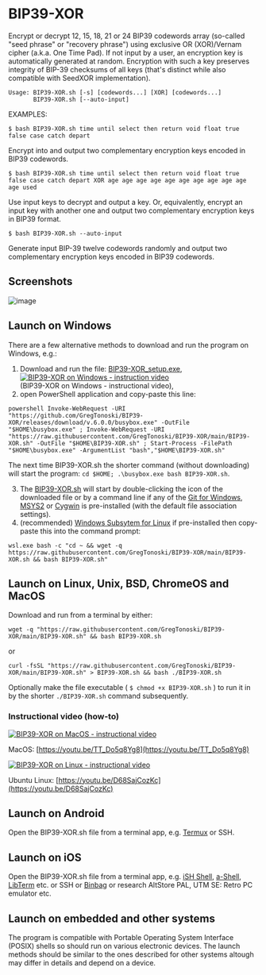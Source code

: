 # BIP39-XOR
Encrypt or decrypt 12, 15, 18, 21 or 24 BIP39 codewords array (so-called "seed phrase" or "recovery phrase") using exclusive OR (XOR)/Vernam cipher (a.k.a. One Time Pad). If not input by a user, an encryption key is automatically generated at random. Encryption with such a key preserves integrity of BIP-39 checksums of all keys (that's distinct while also compatible with SeedXOR implementation).

```
Usage: BIP39-XOR.sh [-s] [codewords...] [XOR] [codewords...]
       BIP39-XOR.sh [--auto-input]
```

EXAMPLES:

`$ bash BIP39-XOR.sh time until select then return void float true false case catch depart`

Encrypt into and output two complementary encryption keys encoded in BIP39 codewords.

`$ bash BIP39-XOR.sh time until select then return void float true false case catch depart XOR age age age age age age age age age age age used`

Use input keys to decrypt and output a key. Or, equivalently, encrypt an input key with another one and output two complementary encryption keys in BIP39 format.

`$ bash BIP39-XOR.sh --auto-input`

Generate input BIP-39 twelve codewords randomly and output two complementary encryption keys encoded in BIP39 codewords.

## Screenshots
![image](https://github.com/GregTonoski/BIP39-XOR/assets/111286121/8eb12917-c1a4-4f68-9970-8d4f93a61109)


## Launch on Windows
There are a few alternative methods to download and run the program on Windows, e.g.:
1. Download and run the file: [BIP39-XOR_setup.exe](https://github.com/GregTonoski/BIP39-XOR/releases/download/v.6.0.0/BIP39-XOR_setup.exe),  
[![BIP39-XOR on Windows - instruction video](https://img.youtube.com/vi/oZAIvqtOBK4/default.jpg)](https://youtu.be/oZAIvqtOBK4)  
(BIP39-XOR on Windows - instructional video),
2. open PowerShell application and copy-paste this line:
```
powershell Invoke-WebRequest -URI "https://github.com/GregTonoski/BIP39-XOR/releases/download/v.6.0.0/busybox.exe" -OutFile "$HOME\busybox.exe" ; Invoke-WebRequest -URI "https://raw.githubusercontent.com/GregTonoski/BIP39-XOR/main/BIP39-XOR.sh" -OutFile "$HOME\BIP39-XOR.sh" ; Start-Process -FilePath "$HOME\busybox.exe" -ArgumentList "bash","$HOME\BIP39-XOR.sh"
```
The next time BIP39-XOR.sh the shorter command (without downloading) will start the program: `cd $HOME; .\busybox.exe bash BIP39-XOR.sh`.

3. The [BIP39-XOR.sh](https://raw.githubusercontent.com/GregTonoski/BIP39-XOR/main/BIP39-XOR.sh) will start by double-clicking the icon of the downloaded file or by a command line if any of the [Git for Windows](https://git-scm.com/downloads), [MSYS2](https://www.msys2.org/) or [Cygwin](https://www.cygwin.com/) is pre-installed (with the default file association settings).
4. (recommended) [Windows Subsytem for Linux](https://learn.microsoft.com/en-us/windows/wsl/install) if pre-installed then copy-paste this into the command prompt:
```
wsl.exe bash -c "cd ~ && wget -q https://raw.githubusercontent.com/GregTonoski/BIP39-XOR/main/BIP39-XOR.sh && bash BIP39-XOR.sh"
```

## Launch on Linux, Unix, BSD, ChromeOS and MacOS
Download and run from a terminal by either:
```
wget -q "https://raw.githubusercontent.com/GregTonoski/BIP39-XOR/main/BIP39-XOR.sh" && bash BIP39-XOR.sh
```
or
```
curl -fsSL "https://raw.githubusercontent.com/GregTonoski/BIP39-XOR/main/BIP39-XOR.sh" > BIP39-XOR.sh && bash ./BIP39-XOR.sh
```
Optionally make the file executable ( `$ chmod +x BIP39-XOR.sh` ) to run it in by the shorter `./BIP39-XOR.sh` command subsequently.
### Instructional video (how-to)
[![BIP39-XOR on MacOS - instructional video](https://img.youtube.com/vi/TT_Do5q8Yg8/default.jpg)](https://youtu.be/TT_Do5q8Yg8)

MacOS: [https://youtu.be/TT_Do5q8Yg8](https://youtu.be/TT_Do5q8Yg8)

[![BIP39-XOR on Linux - instructional video](https://img.youtube.com/vi/D68SajCozKc/default.jpg)](https://youtu.be/D68SajCozKc) 

Ubuntu Linux: [https://youtu.be/D68SajCozKc](https://youtu.be/D68SajCozKc)
## Launch on Android
Open the BIP39-XOR.sh file from a terminal app, e.g. [Termux](https://github.com/termux/termux-app) or SSH.
## Launch on iOS
Open the BIP39-XOR.sh file from a terminal app, e.g.  [iSH Shell](https://apps.apple.com/us/app/ish-shell/id1436902243), [a-Shell](https://apps.apple.com/us/app/a-shell/id1473805438), [LibTerm](https://apps.apple.com/us/app/libterm/id1380911705) etc. or SSH or [Binbag](https://newosxbook.com/tools/iOSBinaries.html) or research AltStore PAL, UTM SE: Retro PC emulator etc.
## Launch on embedded and other systems
The program is compatible with Portable Operating System Interface (POSIX) shells so should run on various electronic devices. The launch methods should be similar to the ones described for other systems altough may differ in details and depend on a device.
